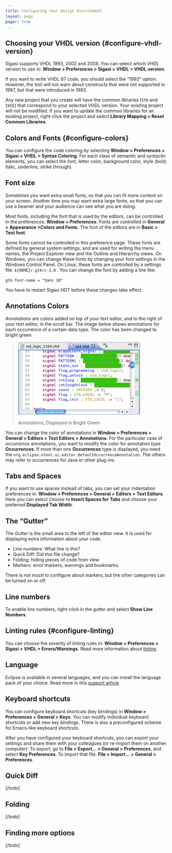 ```yaml
---
title: Configuring Your Design Environment
layout: page 
pager: true
---
```


Choosing your VHDL version {#configure-vhdl-version}
--------------------------

Sigasi supports VHDL 1993, 2002 and 2008. You can select which VHDL
version to use in: **Window \> Preferences \> Sigasi \> VHDL \> VHDL version**.

If you want to write VHDL 87 code, you should select the “1993” option.
However, the tool will not warn about constructs that were not supported
in 1987, but that were introduced in 1993.

Any new project that you create will have the common libraries (`STD`
and `IEEE`) that correspond to your selected VHDL version. Your existing
project will not be modified. If you want to update the common libraries
for an existing project, right-click the project and select **Library
Mapping \> Reset Common Libraries**.

Colors and Fonts {#configure-colors}
----------------

You can configure the code coloring by selecting **Window \> Preferences
\> Sigasi \> VHDL \> Syntax Coloring**. For each class of semantic and
syntactic elements, you can select the font, letter color, background
color, style (bold, italic, underline, strike through).

Font size
---------

Sometimes you want extra small fonts, so that you can fit more content
on your screen. Another time you
may want extra large fonts, so that you can use a beamer and your
audience can see what you are doing.

Most fonts, including the font that is used by the editors, can be
controlled in the preferences:
**Window \> Preferences**. Fonts are controlled in **General \>
Appearance \>Colors and Fonts**. The font of the editors are in **Basic
\> Text font**.

Some fonts cannot be controlled in this preference page. These fonts are
defined by general system settings, and are used for writing the menu
names, the Project Explorer view and the Outline and Hierarchy views. On
Windows, you can change these fonts by changing your font settings in
the Windows Control Panel. On Linux, these fonts are controlled by a
settings file: `${HOME}/.gtkrc-2.0` . You can change the font by adding
a line like:

`gtk-font-name = "Sans 10"`

You have to restart Sigasi HDT before these changes take effect.

Annotations Colors
------------------

*Annotations* are colors added on top of your text editor, and to the
right of your text editor, in the scroll bar. The image below shows
annotations for each occurrence of a certain data type. The color has
been changed to bright green.

> ![Annotations in Bright Green](/images/screenshots/annotations-in-green.png "Annotations in Bright Green")
>
> Annotations, Displayed in Bright Green

You can change the color of annotations in **Window \> Preferences \>
General \> Editors \> Text Editors \> Annotations**. For the particular
case of *occurrence* annotations, you want to modify the color for
annotation type **Occurrences**. 
If more than one **Occurrences** type is displayed, you need the
`org.eclipse.xtext.ui.editor.defaultOccurrenceAnnotation`. The others
may refer to occurrences for Java or other plug-ins.

Tabs and Spaces
---------------

If you want to use spaces instead of tabs, you can set your indentation
preferences in: **Window \> Preferences \> General \> Editors \> Text
Editors**. Here you can select choose to **Insert Spaces for Tabs** and
choose your preferred **Displayed Tab Width**.

The “Gutter”
------------

The *Gutter* is the small area to the left of the editor view. It is
used for displaying extra information about your code.

-   Line numbers: What line is this?
-   Quick Diff: Did this file change?
-   Folding: hiding pieces of code from view
-   Markers: error markers, warnings and bookmarks.

There is not much to configure about markers, but the other categories
can be turned on or off.

Line numbers
------------

To enable line numbers, right-click in the gutter and select **Show Line
Numbers**.

Linting rules {#configure-linting}
-------------

You can choose the severity of linting rules in: **Window \> Preferences
\> Sigasi \> VHDL \> Errors/Warnings**.
Read more information about [linting](linting#linting).

Language
--------

Eclipse is available in several languages, and you can install the
language pack of your choice. Read more in this [support
article](http://www.sigasi.com/content/installing-translations-eclipse)

Keyboard shortcuts
------------------

You can configure keyboard shortcuts (key bindings) in **Window \>
Preferences \> General \> Keys**. You can modify individual keyboard
shortcuts or add new key bindings.
There is also a preconfigured scheme for Emacs-like keyboard shortcuts.

After you have configured your keyboard shortcuts, you can export your
settings and share them with your colleagues (or re-import them on
another computer):
To export, go to **File \> Export… \> General \> Preferences**, and
select **Key Preferences**. To import that file: **File \> Import… \>
General \> Preferences**.

Quick Diff
-----------
[/todo]

Folding
-------
[/todo]

Finding more options
--------------------
[/todo]
